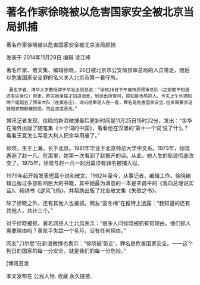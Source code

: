 # 著名作家徐晓被以危害国家安全被北京当局抓捕

著名作家徐晓被以危害国家安全被北京当局抓捕

发表于 2014年11月29日 编辑 凌江峰

著名作家、散文集、编辑徐晓，26日被北京市公安局预审总局的人员带走，随后以危害国家安全罪的名义关入北京市第一看守所。

    

     著名学者、清华大学教授郭于华发出信息说：“徐晓26日下午被市局预审总队（之前都不知道还有这单位）带走，昨天她亲属才知道消息，到派出所查问，得知是市局抓人。今天上午外甥和两个姐姐去了预审大队（在窦各庄），询问结果是人在一看，罪名是危害国家安全.但家属要求送钱和衣物都被拒绝，而且态度恶劣。”

博讯记者发现，徐晓的新浪微博最后更新时间是11月25日15时22分，发出：“余华在海外出版了随笔集《十个词的中国》，看看他在汉堡的‘第十一个词’说了什么？ 看看王竞怎么写意大利人把余华用废了。”

徐晓，生于上海，长于北京。1981年毕业于北京师范大学中文系。1973年，徐晓邂逅了赵一凡。在那里，她第一次看到了赵振开的诗。从此，她人生的轨迹彻底改变了。1975年，徐晓与赵一凡一起因莫须有罪名被捕入狱。

1979年起开始发表短篇小说和散文。1982年至今，从事记者、编辑工作。徐晓编辑出版过多部影响巨大的书籍，其中她最为满意的一本是李昌平的《我向总理说实话》、畅销书《逆风飞扬》，并帮助出版了北岛散文集《失败之书》。

除了徐晓之外，还有其他人也被抓。网友“高冬梅”在推特上透露：“我知道的还有其他人，共计三个。”

对于徐晓被抓，著名网络人士北风表示：“很多人问徐晓被抓有何理由。他们抓人需要理由吗？黄凯平失踪一个多月，没有任何理由。”

网友“刀尔登”在新浪微博也表示：“徐晓被‘带走’，罪名是危害国家安全。——这个狗日的国家的每一分安全，就是我们的每一分危险。”

[博讯首发

本文发布在 公民人物. 收藏 永久链接.
